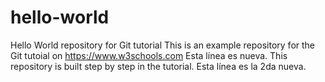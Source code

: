 # hello-world
Hello World repository for Git tutorial
This is an example repository for the Git tutoial on https://www.w3schools.com
Esta línea es nueva.
This repository is built step by step in the tutorial.
Esta línea es la 2da nueva.
